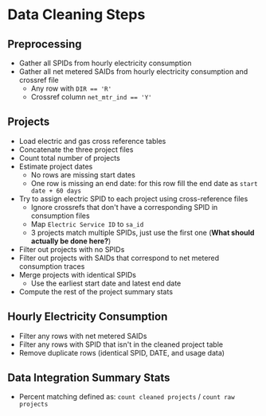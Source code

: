 
Data Cleaning Steps
===

Preprocessing
---

- Gather all SPIDs from hourly electricity consumption
- Gather all net metered SAIDs from hourly electricity consumption and crossref file
    - Any row with `DIR == 'R'`
    - Crossref column `net_mtr_ind == 'Y'`

Projects
---

- Load electric and gas cross reference tables
- Concatenate the three project files
- Count total number of projects
- Estimate project dates
    - No rows are missing start dates
    - One row is missing an end date: for this row fill the end date as `start date + 60 days`
- Try to assign electric SPID to each project using cross-reference files
    - Ignore crossrefs that don't have a corresponding SPID in consumption files
    - Map `Electric Service ID` to `sa_id`
    - 3 projects match multiple SPIDs, just use the first one (**What should actually be done here?**)
- Filter out projects with no SPIDs
- Filter out projects with SAIDs that correspond to net metered consumption traces
- Merge projects with identical SPIDs
    - Use the earliest start date and latest end date
- Compute the rest of the project summary stats

Hourly Electricity Consumption
---

- Filter any rows with net metered SAIDs
- Filter any rows with SPID that isn't in the cleaned project table
- Remove duplicate rows (identical SPID, DATE, and usage data)

Data Integration Summary Stats
---

- Percent matching defined as: `count cleaned projects` / `count raw projects`